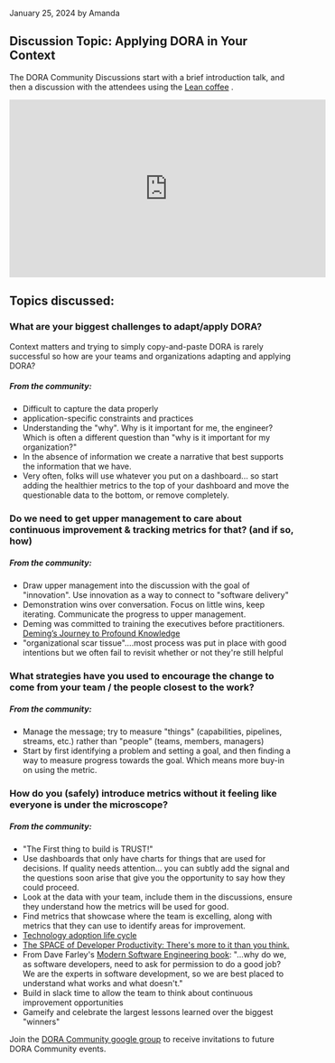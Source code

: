 January 25, 2024 by Amanda

## Discussion Topic: Applying DORA in Your Context

The DORA Community Discussions start with a brief introduction talk, and then a discussion with the attendees using the <a href="https://leancoffee.org/" target="_blank">Lean coffee</a> .

<iframe width="560" height="315" src="https://www.youtube.com/embed/BiibY8yYKnY" frameborder="0" allow="autoplay; encrypted-media" allowfullscreen > </iframe>

## Topics discussed:

### **What are your biggest challenges to adapt/apply DORA?**

Context matters and trying to simply copy-and-paste DORA is rarely successful so how are your teams and organizations adapting and applying DORA?

##### From the community:

- Difficult to capture the data properly
- application-specific constraints and practices
- Understanding the "why". Why is it important for me, the engineer? Which is often a different question than "why is it important for my organization?"
- In the absence of information we create a narrative that best supports the information that we have.
- Very often, folks will use whatever you put on a dashboard... so start adding the healthier metrics to the top of your dashboard and move the questionable data to the bottom, or remove completely.

### **Do we need to get upper management to care about continuous improvement & tracking metrics for that? (and if so, how)**

##### From the community:

- Draw upper management into the discussion with the goal of "innovation". Use innovation as a way to connect to "software delivery"
- Demonstration wins over conversation. Focus on little wins, keep iterating. Communicate the progress to upper management.
- Deming was committed to training the executives before practitioners. <a href="https://itrevolution.com/product/demings-journey-to-profound-knowledge/" target="_blank">Deming’s Journey to Profound Knowledge</a>
- "organizational scar tissue"....most process was put in place with good intentions but we often fail to revisit whether or not they're still helpful

### **What strategies have you used to encourage the change to come from your team / the people closest to the work?**

##### From the community:

- Manage the message; try to measure "things" (capabilities, pipelines, streams, etc.) rather than "people" (teams, members, managers)
- Start by first identifying a problem and setting a goal, and then finding a way to measure progress towards the goal. Which means more buy-in on using the metric.

### **How do you (safely) introduce metrics without it feeling like everyone is under the microscope?**

##### From the community:

- "The First thing to build is TRUST!"
- Use dashboards that only have charts for things that are used for decisions. If quality needs attention... you can subtly add the signal and the questions soon arise that give you the opportunity to say how they could proceed.
- Look at the data with your team, include them in the discussions, ensure they understand how the metrics will be used for good.
- Find metrics that showcase where the team is excelling, along with metrics that they can use to identify areas for improvement.
- <a href="https://en.wikipedia.org/wiki/Technology_adoption_life_cycle" target="_blank">Technology adoption life cycle</a>
- <a href="https://queue.acm.org/detail.cfm?id=3454124" target="_blank">The SPACE of Developer Productivity: There's more to it than you think.</a>
- From Dave Farley's <a href="https://www.amazon.com/Modern-Software-Engineering-Discipline-Development/dp/0137314914" target="_blank">Modern Software Engineering book</a>: "...why do we, as software developers, need to ask for permission to do a good job? We are the experts in software development, so we are best placed to understand what works and what doesn't."
- Build in slack time to allow the team to think about continuous improvement opportunities
- Gameify and celebrate the largest lessons learned over the biggest "winners"

Join the <a href="https://groups.google.com/g/dora-community" target="_blank">DORA Community google group</a> to receive invitations to future DORA Community events.
